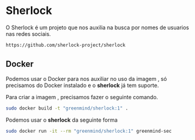 # Sherlock
O Sherlock é um projeto que nos auxilia na busca por nomes de usuarios nas redes sociais.

```sh
https://github.com/sherlock-project/sherlock
```

## Docker 
Podemos usar o Docker para nos auxiliar no uso da imagem , só precisamos do Docker instalado e o **sherlock** já tem suporte.

Para criar a imagem , precisamos fazer o seguinte comando.
```sh
sudo docker build -t "greenmind/sherlock:1" .
```

Podemos usar o **sherlock** da seguinte forma
```sh
sudo docker run -it --rm "greenmind/sherlock:1" greenmind-sec
```
